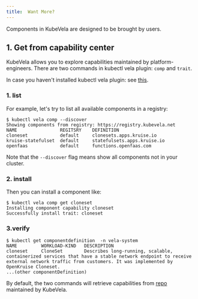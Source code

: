 ```yaml
---
title:  Want More?
---
```


Components in KubeVela are designed to be brought by users.

## 1. Get from capability center

KubeVela allows you to explore capabilities maintained by platform-engineers.
There are two commands in kubectl vela plugin: `comp` and `trait`.

In case you haven't installed kubectl vela plugin: see [this](../../developers/references/kubectl-plugin#install-kubectl-vela-plugin).
### 1. list

For example, let's try to list all available components in a registry:

```shell
$ kubectl vela comp --discover
Showing components from registry: https://registry.kubevela.net
NAME              	REGITSRY	DEFINITION                 	
cloneset          	default	    clonesets.apps.kruise.io
kruise-statefulset	default	    statefulsets.apps.kruise.io
openfaas          	default	    functions.openfaas.com
````
Note that the `--discover` flag means show all components not in your cluster.

### 2. install
Then you can install a component like:

```shell
$ kubectl vela comp get cloneset
Installing component capability cloneset
Successfully install trait: cloneset                                                                                                 
```

### 3.verify

```shell
$ kubectl get componentdefinition  -n vela-system
NAME         WORKLOAD-KIND   DESCRIPTION
cloneset     CloneSet        Describes long-running, scalable, containerized services that have a stable network endpoint to receive external network traffic from customers. It was implemented by OpenKruise Cloneset.
...(other componentDefinition)

```

By default, the two commands will retrieve capabilities from [repo](https://registry.kubevela.net) maintained by KubeVela.
